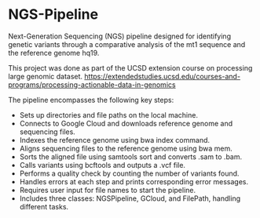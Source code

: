 # NGS-Pipeline
Next-Generation Sequencing (NGS) pipeline designed for identifying genetic variants through a comparative analysis of the mt1 sequence and the reference genome hq19.

This project was done as part of the UCSD extension course on processing large genomic dataset. https://extendedstudies.ucsd.edu/courses-and-programs/processing-actionable-data-in-genomics

The pipeline encompasses the following key steps:
- Sets up directories and file paths on the local machine.
- Connects to Google Cloud and downloads reference genome and sequencing files.
- Indexes the reference genome using bwa index command.
- Aligns sequencing files to the reference genome using bwa mem.
- Sorts the aligned file using samtools sort and converts .sam to .bam.
- Calls variants using bcftools and outputs a .vcf file.
- Performs a quality check by counting the number of variants found.
- Handles errors at each step and prints corresponding error messages.
- Requires user input for file names to start the pipeline.
- Includes three classes: NGSPipeline, GCloud, and FilePath, handling different tasks.
